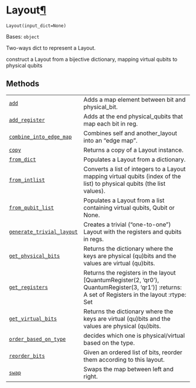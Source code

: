 # Layout[¶](#layout "Permalink to this headline")

<span id="undefined" />

`Layout(input_dict=None)`

Bases: `object`

Two-ways dict to represent a Layout.

construct a Layout from a bijective dictionary, mapping virtual qubits to physical qubits

## Methods

|                                                                                                                                                                                   |                                                                                                                                                    |
| --------------------------------------------------------------------------------------------------------------------------------------------------------------------------------- | -------------------------------------------------------------------------------------------------------------------------------------------------- |
| [`add`](qiskit.transpiler.Layout.add#qiskit.transpiler.Layout.add "qiskit.transpiler.Layout.add")                                                                                 | Adds a map element between bit and physical\_bit.                                                                                                  |
| [`add_register`](qiskit.transpiler.Layout.add_register#qiskit.transpiler.Layout.add_register "qiskit.transpiler.Layout.add_register")                                             | Adds at the end physical\_qubits that map each bit in reg.                                                                                         |
| [`combine_into_edge_map`](qiskit.transpiler.Layout.combine_into_edge_map#qiskit.transpiler.Layout.combine_into_edge_map "qiskit.transpiler.Layout.combine_into_edge_map")         | Combines self and another\_layout into an “edge map”.                                                                                              |
| [`copy`](qiskit.transpiler.Layout.copy#qiskit.transpiler.Layout.copy "qiskit.transpiler.Layout.copy")                                                                             | Returns a copy of a Layout instance.                                                                                                               |
| [`from_dict`](qiskit.transpiler.Layout.from_dict#qiskit.transpiler.Layout.from_dict "qiskit.transpiler.Layout.from_dict")                                                         | Populates a Layout from a dictionary.                                                                                                              |
| [`from_intlist`](qiskit.transpiler.Layout.from_intlist#qiskit.transpiler.Layout.from_intlist "qiskit.transpiler.Layout.from_intlist")                                             | Converts a list of integers to a Layout mapping virtual qubits (index of the list) to physical qubits (the list values).                           |
| [`from_qubit_list`](qiskit.transpiler.Layout.from_qubit_list#qiskit.transpiler.Layout.from_qubit_list "qiskit.transpiler.Layout.from_qubit_list")                                 | Populates a Layout from a list containing virtual qubits, Qubit or None.                                                                           |
| [`generate_trivial_layout`](qiskit.transpiler.Layout.generate_trivial_layout#qiskit.transpiler.Layout.generate_trivial_layout "qiskit.transpiler.Layout.generate_trivial_layout") | Creates a trivial (“one-to-one”) Layout with the registers and qubits in regs.                                                                     |
| [`get_physical_bits`](qiskit.transpiler.Layout.get_physical_bits#qiskit.transpiler.Layout.get_physical_bits "qiskit.transpiler.Layout.get_physical_bits")                         | Returns the dictionary where the keys are physical (qu)bits and the values are virtual (qu)bits.                                                   |
| [`get_registers`](qiskit.transpiler.Layout.get_registers#qiskit.transpiler.Layout.get_registers "qiskit.transpiler.Layout.get_registers")                                         | Returns the registers in the layout \[QuantumRegister(2, ‘qr0’), QuantumRegister(3, ‘qr1’)] :returns: A set of Registers in the layout :rtype: Set |
| [`get_virtual_bits`](qiskit.transpiler.Layout.get_virtual_bits#qiskit.transpiler.Layout.get_virtual_bits "qiskit.transpiler.Layout.get_virtual_bits")                             | Returns the dictionary where the keys are virtual (qu)bits and the values are physical (qu)bits.                                                   |
| [`order_based_on_type`](qiskit.transpiler.Layout.order_based_on_type#qiskit.transpiler.Layout.order_based_on_type "qiskit.transpiler.Layout.order_based_on_type")                 | decides which one is physical/virtual based on the type.                                                                                           |
| [`reorder_bits`](qiskit.transpiler.Layout.reorder_bits#qiskit.transpiler.Layout.reorder_bits "qiskit.transpiler.Layout.reorder_bits")                                             | Given an ordered list of bits, reorder them according to this layout.                                                                              |
| [`swap`](qiskit.transpiler.Layout.swap#qiskit.transpiler.Layout.swap "qiskit.transpiler.Layout.swap")                                                                             | Swaps the map between left and right.                                                                                                              |
